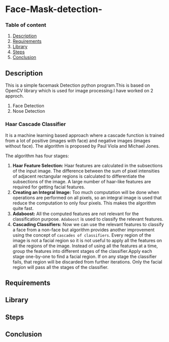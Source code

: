 # Face-Mask-detection-

### Table of content

1. [Description](#description)
2. [Requirements](#requirements)
3. [Library](#library)
4. [Steps](#steps)
5. [Conclusion](#conclusion)



<a name="description"></a>
## Description
This is a simple facemask Detection python program.This is based on OpenCV library which is used for image processing.I have worked on 2 approch.
1. Face Detection
2. Nose Detection

### Haar Cascade Classifier

It is a machine learning based approach where a cascade function is trained from a lot of positive (images with face) and negative images (images without face). The algorithm is proposed by Paul Viola and Michael Jones.

The algorithm has four stages:

1. **Haar Feature Selection:** Haar features are calculated in the subsections of the input image. The difference between the sum of pixel intensities of adjacent rectangular regions is calculated to differentiate the subsections of the image. A large number of haar-like features are required for getting facial features.
2. **Creating an Integral Image:** Too much computation will be done when operations are performed on all pixels, so an integral image is used that reduce the computation to only four pixels. This makes the algorithm quite fast.
3. **Adaboost:** All the computed features are not relevant for the classification purpose. `Adaboost` is used to classify the relevant features.
4. **Cascading Classifiers:** Now we can use the relevant features to classify a face from a non-face but algorithm provides another improvement using the concept of `cascades of classifiers`. Every region of the image is not a facial region so it is not useful to apply all the features on all the regions of the image. Instead of using all the features at a time, group the features into different stages of the classifier.Apply each stage one-by-one to find a facial region. If on any stage the classifier fails, that region will be discarded from further iterations. Only the facial region will pass all the stages of the classifier.  

<a name="requirements"></a>
## Requirements

<a name="library"></a>
## Library

<a name="steps"></a>
## Steps


<a name="conclusion"></a>
## Conclusion

